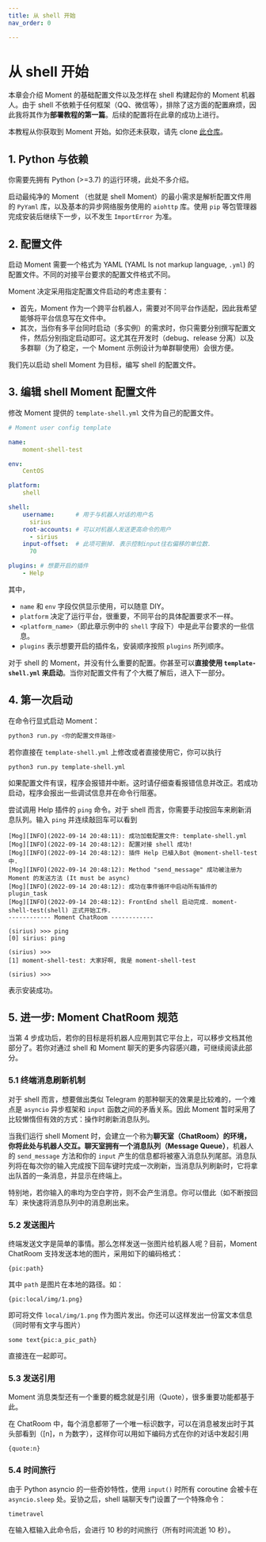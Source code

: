 ```yaml
---
title: 从 shell 开始
nav_order: 0

---
```


# 从 shell 开始

本章会介绍 Moment 的基础配置文件以及怎样在 shell 构建起你的 Moment 机器人。由于 shell 不依赖于任何框架（QQ、微信等），排除了这方面的配置麻烦，因此我将其作为**部署教程的第一篇**。后续的配置将在此章的成功上进行。

本教程从你获取到 Moment 开始。如你还未获取，请先 clone [此仓库](https://github.com/SiriusNEO/Moment)。



## 1. Python 与依赖

你需要先拥有 Python (>=3.7) 的运行环境，此处不多介绍。

启动最纯净的 Moment （也就是 shell Moment）的最小需求是解析配置文件用的 `PyYaml` 库，以及基本的异步网络服务使用的 `aiohttp` 库。使用 `pip` 等包管理器完成安装后继续下一步，以不发生 `ImportError` 为准。



## 2. 配置文件

启动 Moment 需要一个格式为 YAML (YAML Is not markup language, `.yml`) 的配置文件。不同的对接平台要求的配置文件格式不同。

Moment 决定采用指定配置文件启动的考虑主要有：

- 首先，Moment 作为一个跨平台机器人，需要对不同平台作适配，因此我希望能够将平台信息写在文件中。
- 其次，当你有多平台同时启动（多实例）的需求时，你只需要分别撰写配置文件，然后分别指定启动即可。这尤其在开发时（debug、release 分离）以及多群聊（为了稳定，一个 Moment 示例设计为单群聊使用）会很方便。

我们先以启动 shell Moment 为目标，编写 shell 的配置文件。



## 3. 编辑 shell Moment 配置文件

修改 Moment 提供的 `template-shell.yml` 文件为自己的配置文件。

```yaml
# Moment user config template

name:
    moment-shell-test

env:
    CentOS

platform:
    shell

shell:
    username:      # 用于与机器人对话的用户名
      sirius
    root-accounts: # 可以对机器人发送更高命令的用户
      - sirius
    input-offset:  # 此项可删掉. 表示控制input往右偏移的单位数.
      70

plugins: # 想要开启的插件
    - Help
```

其中，

- `name` 和 `env` 字段仅供显示使用，可以随意 DIY。
- `platform` 决定了运行平台，很重要，不同平台的具体配置要求不一样。
- `<platform_name>`（即此章示例中的 `shell` 字段下）中是此平台要求的一些信息。
- `plugins` 表示想要开启的插件名，安装顺序按照 `plugins` 所列顺序。

对于 shell 的 Moment，并没有什么重要的配置。你甚至可以**直接使用 `template-shell.yml` 来启动**。当你对配置文件有了个大概了解后，进入下一部分。



## 4. 第一次启动

在命令行显式启动 Moment：

```bash
python3 run.py <你的配置文件路径>
```

若你直接在 `template-shell.yml` 上修改或者直接使用它，你可以执行

```
python3 run.py template-shell.yml
```

如果配置文件有误，程序会报错并中断。这时请仔细查看报错信息并改正。若成功启动，程序会报出一些调试信息并在命令行阻塞。

尝试调用 Help 插件的 `ping` 命令。对于 shell 而言，你需要手动按回车来刷新消息队列。输入 `ping` 并连续敲回车可以看到

```
[Mog][INFO](2022-09-14 20:48:11): 成功加载配置文件: template-shell.yml
[Mog][INFO](2022-09-14 20:48:12): 配置对接 shell 成功!
[Mog][INFO](2022-09-14 20:48:12): 插件 Help 已植入Bot @moment-shell-test 中.
[Mog][INFO](2022-09-14 20:48:12): Method "send_message" 成功被注册为 Moment 的发送方法 (It must be async)
[Mog][INFO](2022-09-14 20:48:12): 成功在事件循环中启动所有插件的 plugin_task
[Mog][INFO](2022-09-14 20:48:12): FrontEnd shell 启动完成. moment-shell-test(shell) 正式开始工作.
------------ Moment ChatRoom ------------
                                                                      (sirius) >>> ping
[0] sirius: ping
                                                                      (sirius) >>> 
[1] moment-shell-test: 大家好啊, 我是 moment-shell-test
                                                                      (sirius) >>> 
```

表示安装成功。



## 5. 进一步: Moment ChatRoom 规范

当第 4 步成功后，若你的目标是将机器人应用到其它平台上，可以移步文档其他部分了。若你对通过 shell 和 Moment 聊天的更多内容感兴趣，可继续阅读此部分。

### 5.1 终端消息刷新机制

对于 shell 而言，想要做出类似 Telegram 的那种聊天的效果是比较难的，一个难点是 `asyncio` 异步框架和 `input` 函数之间的矛盾关系。因此 Moment 暂时采用了比较懒惰但有效的方式：操作时刷新消息队列。

当我们运行 shell Moment 时，会建立一个称为**聊天室（ChatRoom）**的环境，你将此处与机器人交互。聊天室拥有一个**消息队列（Message Queue）**，机器人的 `send_message` 方法和你的 `input` 产生的信息都将被塞入消息队列尾部。消息队列将在每次你的输入完成按下回车键时完成一次刷新，当消息队列刷新时，它将拿出队首的一条消息，并显示在终端上。

特别地，若你输入的串均为空白字符，则不会产生消息。你可以借此（如不断按回车）来快速将消息队列中的消息刷出来。



### 5.2 发送图片

终端发送文字是简单的事情。那么怎样发送一张图片给机器人呢？目前，Moment ChatRoom 支持发送本地的图片，采用如下的编码格式：

```
{pic:path}
```

其中 `path`  是图片在本地的路径。如：

```
{pic:local/img/1.png}
```

即可将文件 `local/img/1.png` 作为图片发出。你还可以这样发出一份富文本信息（同时带有文字与图片）

```
some text{pic:a_pic_path}
```

直接连在一起即可。



### 5.3 发送引用

Moment 消息类型还有一个重要的概念就是引用（Quote），很多重要功能都基于此。

在 ChatRoom 中，每个消息都带了一个唯一标识数字，可以在消息被发出时于其头部看到（[n]，n 为数字），这样你可以用如下编码方式在你的对话中发起引用

```
{quote:n}
```



### 5.4 时间旅行

由于 Python asyncio 的一些奇妙特性，使用 `input()` 时所有 coroutine 会被卡在 `asyncio.sleep` 处。妥协之后，shell 端聊天专门设置了一个特殊命令：

```
timetravel
```

在输入框输入此命令后，会进行 10 秒的时间旅行（所有时间流逝 10 秒）。